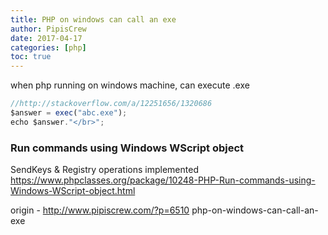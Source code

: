 ```yaml
---
title: PHP on windows can call an exe
author: PipisCrew
date: 2017-04-17
categories: [php]
toc: true
---
```


when php running on windows machine, can execute .exe

```js
//http://stackoverflow.com/a/12251656/1320686
$answer = exec("abc.exe");
echo $answer."</br>"; 
```

### Run commands using Windows WScript object

SendKeys & Registry operations implemented
https://www.phpclasses.org/package/10248-PHP-Run-commands-using-Windows-WScript-object.html

origin - http://www.pipiscrew.com/?p=6510 php-on-windows-can-call-an-exe